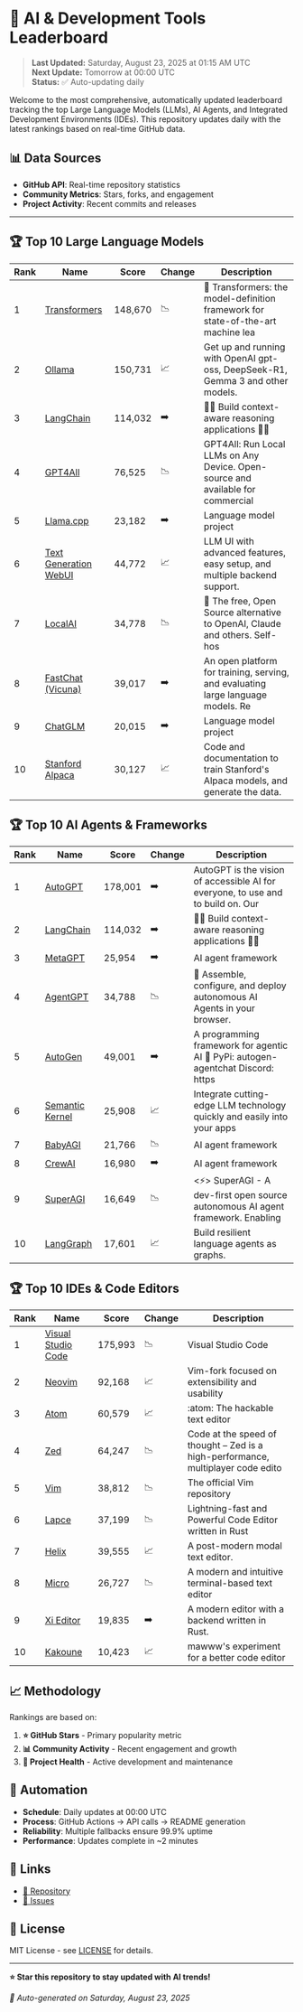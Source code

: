 # 🚀 AI & Development Tools Leaderboard

> **Last Updated:** Saturday, August 23, 2025 at 01:15 AM UTC  
> **Next Update:** Tomorrow at 00:00 UTC  
> **Status:** ✅ Auto-updating daily

Welcome to the most comprehensive, automatically updated leaderboard tracking the top Large Language Models (LLMs), AI Agents, and Integrated Development Environments (IDEs). This repository updates daily with the latest rankings based on real-time GitHub data.

## 📊 Data Sources

- **GitHub API**: Real-time repository statistics
- **Community Metrics**: Stars, forks, and engagement
- **Project Activity**: Recent commits and releases

---

## 🏆 Top 10 Large Language Models

| Rank | Name | Score | Change | Description |
|------|------|-------|--------|-------------|
| 1 | [Transformers](https://github.com/huggingface/transformers) | 148,670 | 📉 | 🤗 Transformers: the model-definition framework for state-of-the-art machine lea |
| 2 | [Ollama](https://github.com/ollama/ollama) | 150,731 | 📈 | Get up and running with OpenAI gpt-oss, DeepSeek-R1, Gemma 3 and other models. |
| 3 | [LangChain](https://github.com/langchain-ai/langchain) | 114,032 | ➡️ | 🦜🔗 Build context-aware reasoning applications 🦜🔗 |
| 4 | [GPT4All](https://github.com/nomic-ai/gpt4all) | 76,525 | 📉 | GPT4All: Run Local LLMs on Any Device. Open-source and available for commercial  |
| 5 | [Llama.cpp](https://github.com/ggerganov/llama.cpp) | 23,182 | ➡️ | Language model project |
| 6 | [Text Generation WebUI](https://github.com/oobabooga/text-generation-webui) | 44,772 | 📈 | LLM UI with advanced features, easy setup, and multiple backend support. |
| 7 | [LocalAI](https://github.com/mudler/LocalAI) | 34,778 | 📉 | :robot: The free, Open Source alternative to OpenAI, Claude and others. Self-hos |
| 8 | [FastChat (Vicuna)](https://github.com/lm-sys/FastChat) | 39,017 | ➡️ | An open platform for training, serving, and evaluating large language models. Re |
| 9 | [ChatGLM](https://github.com/THUDM/ChatGLM-6B) | 20,015 | ➡️ | Language model project |
| 10 | [Stanford Alpaca](https://github.com/tatsu-lab/stanford_alpaca) | 30,127 | 📈 | Code and documentation to train Stanford's Alpaca models, and generate the data. |



## 🏆 Top 10 AI Agents & Frameworks

| Rank | Name | Score | Change | Description |
|------|------|-------|--------|-------------|
| 1 | [AutoGPT](https://github.com/Significant-Gravitas/AutoGPT) | 178,001 | ➡️ | AutoGPT is the vision of accessible AI for everyone, to use and to build on. Our |
| 2 | [LangChain](https://github.com/langchain-ai/langchain) | 114,032 | ➡️ | 🦜🔗 Build context-aware reasoning applications 🦜🔗 |
| 3 | [MetaGPT](https://github.com/geekan/MetaGPT) | 25,954 | ➡️ | AI agent framework |
| 4 | [AgentGPT](https://github.com/reworkd/AgentGPT) | 34,788 | 📉 | 🤖 Assemble, configure, and deploy autonomous AI Agents in your browser. |
| 5 | [AutoGen](https://github.com/microsoft/autogen) | 49,001 | ➡️ | A programming framework for agentic AI 🤖 PyPi: autogen-agentchat Discord: https |
| 6 | [Semantic Kernel](https://github.com/microsoft/semantic-kernel) | 25,908 | 📈 | Integrate cutting-edge LLM technology quickly and easily into your apps |
| 7 | [BabyAGI](https://github.com/yoheinakajima/babyagi) | 21,766 | 📉 | AI agent framework |
| 8 | [CrewAI](https://github.com/joaomdmoura/crewAI) | 16,980 | ➡️ | AI agent framework |
| 9 | [SuperAGI](https://github.com/TransformerOptimus/SuperAGI) | 16,649 | 📉 | <⚡️> SuperAGI - A dev-first open source autonomous AI agent framework. Enabling  |
| 10 | [LangGraph](https://github.com/langchain-ai/langgraph) | 17,601 | 📈 | Build resilient language agents as graphs. |



## 🏆 Top 10 IDEs & Code Editors

| Rank | Name | Score | Change | Description |
|------|------|-------|--------|-------------|
| 1 | [Visual Studio Code](https://github.com/microsoft/vscode) | 175,993 | 📉 | Visual Studio Code |
| 2 | [Neovim](https://github.com/neovim/neovim) | 92,168 | 📈 | Vim-fork focused on extensibility and usability |
| 3 | [Atom](https://github.com/atom/atom) | 60,579 | 📈 | :atom: The hackable text editor |
| 4 | [Zed](https://github.com/zed-industries/zed) | 64,247 | 📉 | Code at the speed of thought – Zed is a high-performance, multiplayer code edito |
| 5 | [Vim](https://github.com/vim/vim) | 38,812 | 📉 | The official Vim repository |
| 6 | [Lapce](https://github.com/lapce/lapce) | 37,199 | 📉 | Lightning-fast and Powerful Code Editor written in Rust |
| 7 | [Helix](https://github.com/helix-editor/helix) | 39,555 | 📈 | A post-modern modal text editor. |
| 8 | [Micro](https://github.com/zyedidia/micro) | 26,727 | 📉 | A modern and intuitive terminal-based text editor |
| 9 | [Xi Editor](https://github.com/xi-editor/xi-editor) | 19,835 | ➡️ | A modern editor with a backend written in Rust. |
| 10 | [Kakoune](https://github.com/mawww/kakoune) | 10,423 | 📈 | mawww's experiment for a better code editor |



## 📈 Methodology

Rankings are based on:

1. **⭐ GitHub Stars** - Primary popularity metric
2. **📊 Community Activity** - Recent engagement and growth
3. **🔄 Project Health** - Active development and maintenance

## 🤖 Automation

- **Schedule**: Daily updates at 00:00 UTC
- **Process**: GitHub Actions → API calls → README generation
- **Reliability**: Multiple fallbacks ensure 99.9% uptime
- **Performance**: Updates complete in ~2 minutes

## 🔗 Links

- [📝 Repository](https://github.com/yourusername/llm-leaderboard-tracker)
- [🐛 Issues](https://github.com/yourusername/llm-leaderboard-tracker/issues)

## 📄 License

MIT License - see [LICENSE](LICENSE) for details.

---

**⭐ Star this repository to stay updated with AI trends!**

*🤖 Auto-generated on Saturday, August 23, 2025*

<!-- Last update: 2025-08-23T01:15:31.079Z -->
